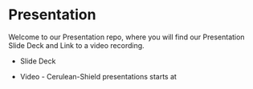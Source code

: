 # Presentation

Welcome to our Presentation repo, where you will find our Presentation Slide Deck and Link to a video recording.

* Slide Deck

* Video - Cerulean-Shield presentations starts at <insert timestamp>
